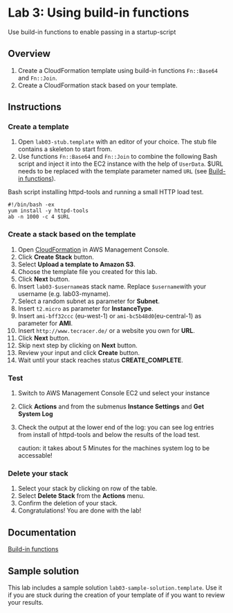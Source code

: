 # Lab 3: Using build-in functions

Use build-in functions to enable passing in a startup-script

## Overview
1. Create a CloudFormation template using build-in functions ``Fn::Base64`` and ``Fn::Join``.
1. Create a CloudFormation stack based on your template.

## Instructions

### Create a template
1. Open ``lab03-stub.template`` with an editor of your choice. The stub file contains a skeleton to start from.
1. Use functions ``Fn::Base64`` and ``Fn::Join`` to combine the following Bash script and inject it into the EC2 instance with the help of ``UserData``. $URL needs to be replaced with the template parameter named ``URL`` (see [Build-in functions](http://docs.aws.amazon.com/AWSCloudFormation/latest/UserGuide/intrinsic-function-reference.html)).


Bash script installing httpd-tools and running a small HTTP load test.

```
#!/bin/bash -ex
yum install -y httpd-tools
ab -n 1000 -c 4 $URL
```


### Create a stack based on the template
1. Open [CloudFormation](https://console.aws.amazon.com/cloudformation) in AWS Management Console.
1. Click **Create Stack** button.
1. Select **Upload a template to Amazon S3**.
1. Choose the template file you created for this lab.
1. Click **Next** button.
1. Insert ``lab03-$username``as stack name. Replace ``$username``with your username (e.g. lab03-myname).
1. Select a random subnet as parameter for **Subnet**.
1. Insert ``t2.micro`` as parameter for **InstanceType**.
1. Insert ``ami-bff32ccc`` (eu-west-1) or ``ami-bc5b48d0``(eu-central-1) as parameter for **AMI**.
1. Insert ``http://www.tecracer.de/`` or a website you own for **URL**.
1. Click **Next** button.
1. Skip next step by clicking on **Next** button.
1. Review your input and click **Create** button.
1. Wait until your stack reaches status **CREATE_COMPLETE**.

### Test
1. Switch to AWS Management Console EC2 und select your instance
1. Click **Actions** and from the submenus **Instance Settings** and **Get System Log**
1. Check the output at the lower end of the log: you can see log entries from install of httpd-tools and below the results of the load test.

   caution: it takes about 5 Minutes for the machines system log to be accessable!

### Delete your stack
1. Select your stack by clicking on row of the table.
1. Select **Delete Stack** from the **Actions** menu.
1. Confirm the deletion of your stack.
1. Congratulations! You are done with the lab!

## Documentation
[Build-in functions](http://docs.aws.amazon.com/AWSCloudFormation/latest/UserGuide/intrinsic-function-reference.html)

## Sample solution
This lab includes a sample solution ``lab03-sample-solution.template``. Use it if you are stuck during the creation of your template of if you want to review your results.
